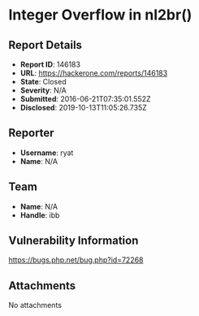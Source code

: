 # Integer Overflow in nl2br()

## Report Details
- **Report ID**: 146183
- **URL**: https://hackerone.com/reports/146183
- **State**: Closed
- **Severity**: N/A
- **Submitted**: 2016-06-21T07:35:01.552Z
- **Disclosed**: 2019-10-13T11:05:26.735Z

## Reporter
- **Username**: ryat
- **Name**: N/A

## Team
- **Name**: N/A
- **Handle**: ibb

## Vulnerability Information
https://bugs.php.net/bug.php?id=72268

## Attachments
No attachments
